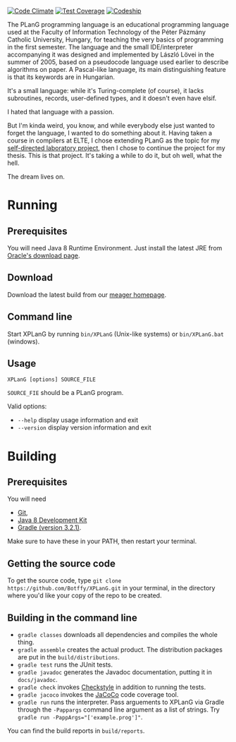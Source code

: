 [![Code Climate](https://codeclimate.com/github/Botffy/XPLanG/badges/gpa.svg)](https://codeclimate.com/github/Botffy/XPLanG)
[![Test Coverage](https://codeclimate.com/github/Botffy/XPLanG/badges/coverage.svg)](https://codeclimate.com/github/Botffy/XPLanG/coverage)
[![Codeship](https://app.codeship.com/projects/d19f6fd0-9464-0137-af5e-22e0f80832fb/status?branch=master)](https://app.codeship.com/projects/356917)

The PLanG programming language is an educational programming language used at the Faculty of Information Technology of the Péter Pázmány Catholic University, Hungary, for teaching the very basics of programming in the first semester. The language and the small IDE/interpreter accompanying it was designed and implemented by László Lövei in the summer of 2005, based on a pseudocode language used earlier to describe algorithms on paper. A Pascal-like language, its main distinguishing feature is that its keywords are in Hungarian.

It's a small language: while it's Turing-complete (of course), it lacks subroutines, records, user-defined types, and it doesn't even have elsif.

I hated that language with a passion.

But I'm kinda weird, you know, and while everybody else just wanted to forget the language, I wanted to do something about it. Having taken a course in compilers at ELTE, I chose extending PLanG as the topic for my [self-directed laboratory project](https://github.com/Botffy/onlab), then I chose to continue the project for my thesis. This is that project. It's taking a while to do it, but oh well, what the hell.

The dream lives on.

# Running

## Prerequisites

You will need Java 8 Runtime Environment. Just install the latest JRE from [Oracle's download page](http://www.oracle.com/technetwork/java/javase/downloads/index.html).

## Download

Download the latest build from our [meager homepage](http://users.itk.ppke.hu/~sciar/XPLanG/downloads/).

## Command line

Start XPLanG by running `bin/XPLanG` (Unix-like systems) or `bin/XPLanG.bat` (windows).

## Usage

`XPLanG [options] SOURCE_FILE`

`SOURCE_FIE` should be a PLanG program.

Valid options:

- `--help` display usage information and exit
- `--version` display version information and exit


# Building

## Prerequisites

You will need

- [Git](https://git-scm.com/downloads),
- [Java 8 Development Kit](http://www.oracle.com/technetwork/java/javase/downloads/index.html)
- [Gradle (version 3.2.1)](https://gradle.org).

Make sure to have these in your PATH, then restart your terminal.

## Getting the source code

To get the source code, type `git clone https://github.com/Botffy/XPLanG.git` in your terminal, in the directory where you'd like your copy of the repo to be created.

## Building in the command line

- `gradle classes` downloads all dependencies and compiles the whole thing.
- `gradle assemble` creates the actual product. The distribution packages are put in the `build/distributions`.
- `gradle test` runs the JUnit tests.
- `gradle javadoc` generates the Javadoc documentation, putting it in `docs/javadoc`.
- `gradle check` invokes [Checkstyle](./config/checkstyle/README.md) in addition to running the tests.
- `gradle jacoco` invokes the [JaCoCo](http://www.eclemma.org/jacoco/) code coverage tool.
- `gradle run` runs the interpreter. Pass arguements to XPLanG via Gradle through the `-Pappargs` command line argument as a list of strings. Try `gradle run -PappArgs="['example.prog']"`.

You can find the build reports in `build/reports`.
